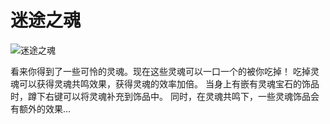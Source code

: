 # 迷途之魂

![迷途之魂](item:crystaldream:deceased_soul)

看来你得到了一些可怜的灵魂。现在这些灵魂可以一口一个的被你吃掉！
吃掉灵魂可以获得灵魂共鸣效果，获得灵魂的效率加倍。
当身上有嵌有灵魂宝石的饰品时，蹲下右键可以将灵魂补充到饰品中。
同时，在灵魂共鸣下，一些灵魂饰品会有额外的效果...